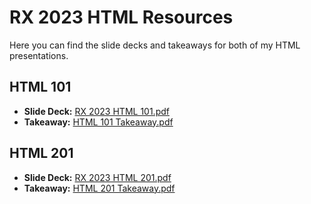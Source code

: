 # RX 2023 HTML Resources

Here you can find the slide decks and takeaways for both of my HTML presentations. 

## HTML 101
- **Slide Deck:** [RX 2023 HTML 101.pdf](https://github.com/courtneycooksey/RX_2023_HTML/blob/main/RX%202023%20HTML%20101.pdf)
- **Takeaway:** [HTML 101 Takeaway.pdf](https://github.com/courtneycooksey/RX_2023_HTML/blob/main/HTML%20101%20Takeaway.pdf)

## HTML 201
- **Slide Deck:** [RX 2023 HTML 201.pdf](https://github.com/courtneycooksey/RX_2023_HTML/blob/main/RX%202023%20HTML%20201.pdf)
- **Takeaway:** [HTML 201 Takeaway.pdf](https://github.com/courtneycooksey/RX_2023_HTML/blob/main/HTML%20201%20Takeaway.pdf)
